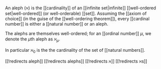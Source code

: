 
An aleph (&#8501;) is the [[cardinality]] of an [[infinite set|infinite]] [[well-ordered set|well-ordered]] (or well-orderable) [[set]].  Assuming the [[axiom of choice]] (in the guise of the [[well-ordering theorem]]), every [[cardinal number]] is either a [[natural number]] or an aleph.

The alephs are themselves well-ordered; for an [[ordinal number]] $\mu$, we denote the $\mu$th aleph as $\aleph_\mu$.

In particular $\aleph_0$ is the the cardinality of the set of [[natural numbers]].


[[!redirects aleph]]
[[!redirects alephs]]
[[!redirects ℵ]]
[[!redirects ℵs]]
